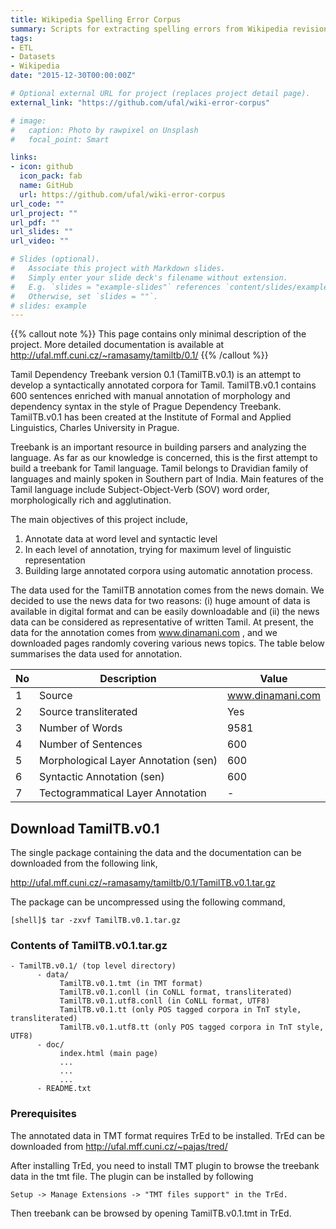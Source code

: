 ```yaml
---
title: Wikipedia Spelling Error Corpus
summary: Scripts for extracting spelling errors from Wikipedia revisions
tags:
- ETL
- Datasets
- Wikipedia
date: "2015-12-30T00:00:00Z"

# Optional external URL for project (replaces project detail page).
external_link: "https://github.com/ufal/wiki-error-corpus"

# image:
#   caption: Photo by rawpixel on Unsplash
#   focal_point: Smart

links:
- icon: github
  icon_pack: fab
  name: GitHub
  url: https://github.com/ufal/wiki-error-corpus
url_code: ""
url_project: ""
url_pdf: ""
url_slides: ""
url_video: ""

# Slides (optional).
#   Associate this project with Markdown slides.
#   Simply enter your slide deck's filename without extension.
#   E.g. `slides = "example-slides"` references `content/slides/example-slides.md`.
#   Otherwise, set `slides = ""`.
# slides: example
---
```


{{% callout note %}}
This page contains only minimal description of the project. More detailed documentation is available at http://ufal.mff.cuni.cz/~ramasamy/tamiltb/0.1/
{{% /callout %}}

Tamil Dependency Treebank version 0.1 (TamilTB.v0.1) is an attempt to develop a syntactically annotated corpora for Tamil. TamilTB.v0.1 contains 600 sentences enriched with manual annotation of morphology and dependency syntax in the style of Prague Dependency Treebank. TamilTB.v0.1 has been created at the Institute of Formal and Applied Linguistics, Charles University in Prague.

Treebank is an important resource in building parsers and analyzing the language. As far as our knowledge is concerned, this is the first attempt to build a treebank for Tamil language. Tamil belongs to Dravidian family of languages and mainly spoken in Southern part of India. Main features of the Tamil language include Subject-Object-Verb (SOV) word order, morphologically rich and agglutination.

The main objectives of this project include,
<ol>
<li>Annotate data at word level and syntactic level</li>
<li>In each level of annotation, trying for maximum level of linguistic representation</li>
<li>Building large annotated corpora using automatic annotation process.</li>
</ol>

The data used for the TamilTB annotation comes from the news domain. We decided to use the news data for  two reasons: (i) huge amount of data is available in digital format and can be easily downloadable and (ii) the news data can be considered as representative of written Tamil. At present, the data for the annotation comes from  www.dinamani.com , and we downloaded pages randomly covering various news topics. The table below summarises the data used for annotation.

| No | Description                          | Value |
| -- | ------------------------------------ | ----- |
| 1  | Source                               | www.dinamani.com |
| 2  | Source transliterated                | Yes   |
| 3  | Number of Words                      | 9581  |
| 4  | Number of Sentences                  | 600   |
| 5  | Morphological Layer Annotation (sen) | 600   |
| 6  | Syntactic Annotation (sen)           | 600   |
| 7  | Tectogrammatical Layer Annotation    | -   |


## Download TamilTB.v0.1
The single package containing the data and the documentation can be downloaded from the following link,

http://ufal.mff.cuni.cz/~ramasamy/tamiltb/0.1/TamilTB.v0.1.tar.gz

The package can be uncompressed using the following command,

```
[shell]$ tar -zxvf TamilTB.v0.1.tar.gz
```

### Contents of TamilTB.v0.1.tar.gz

```
- TamilTB.v0.1/ (top level directory)
      - data/
           TamilTB.v0.1.tmt (in TMT format)
           TamilTB.v0.1.conll (in CoNLL format, transliterated)
           TamilTB.v0.1.utf8.conll (in CoNLL format, UTF8)
           TamilTB.v0.1.tt (only POS tagged corpora in TnT style, transliterated)
           TamilTB.v0.1.utf8.tt (only POS tagged corpora in TnT style, UTF8)
      - doc/
           index.html (main page)
           ...
           ...
           ...
      - README.txt
````


### Prerequisites

The annotated data in TMT format requires TrEd to be installed. TrEd can be downloaded from  http://ufal.mff.cuni.cz/~pajas/tred/

After installing TrEd, you need to install TMT plugin to browse the treebank data in the tmt file. The plugin can be installed by following

```
Setup -> Manage Extensions -> "TMT files support" in the TrEd.
```

Then treebank can be browsed by opening TamilTB.v0.1.tmt in TrEd.
